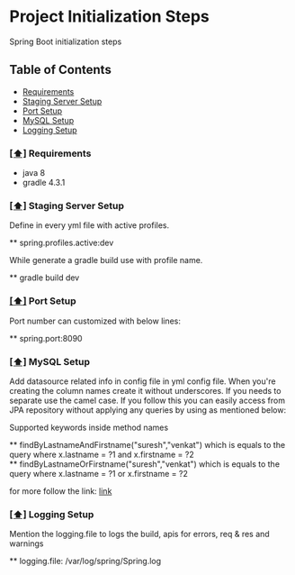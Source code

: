 # Project Initialization Steps
Spring Boot initialization steps 

## <a name='toc'>Table of Contents</a>
- [Requirements](#req-1)
- [Staging Server Setup](#setup-1)
- [Port Setup](#port-2)
- [MySQL Setup](#mysql-3)
- [Logging Setup](#logging-3)



### [[⬆]](#toc) <a name="req-1">Requirements</a>
- java 8
- gradle 4.3.1


### [[⬆]](#toc) <a name="setup-1">Staging Server Setup</a>
Define in every yml file with active profiles.
 
 ** spring.profiles.active:dev
 
While generate a gradle build use with profile name.

 ** gradle build dev


### [[⬆]](#toc) <a name="port-2">Port Setup</a>
Port number can customized with below lines:

 ** spring.port:8090

### [[⬆]](#toc) <a name="mysql-3">MySQL Setup</a>
Add datasource related info in config file in yml config file.
When you're creating the column names create it without underscores. If you needs to separate use the camel case. If you follow this you can easily access from JPA repository without applying any queries by using as mentioned below:
 
 Supported keywords inside method names
 
 ** findByLastnameAndFirstname("suresh","venkat") which is equals to the query where x.lastname = ?1 and x.firstname = ?2  
 ** findByLastnameOrFirstname("suresh","venkat") which is equals to the query where x.lastname = ?1 or x.firstname = ?2
 
 for more follow the link: <a href="https://docs.spring.io/spring-data/jpa/docs/1.6.0.RELEASE/reference/html/jpa.repositories.html#transactions" target=_blank>link</a>
 
### [[⬆]](#toc) <a name="mysql-3">Logging Setup</a>
Mention the logging.file to logs the build, apis for errors, req & res and warnings

 ** logging.file: /var/log/spring/Spring.log
